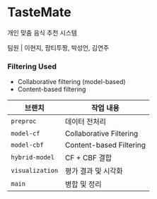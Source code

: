 # TasteMate
개인 맞춤 음식 추천 시스템
  
팀원 | 이현지, 팜티투짱, 박성언, 김연주

### **Filtering Used**  
* Collaborative filtering (model-based)
* Content-based filtering

| 브랜치           | 작업 내용                   |
| --------------- | ----------------------- |
| `preproc`     | 데이터 전처리             |
| `model-cf`      | Collaborative Filtering |
| `model-cbf`     | Content-based Filtering |
| `hybrid-model`     | CF + CBF 결합 |
| `visualization` | 평가 결과 및 시각화             |
| `main`          | 병합 및 정리             |